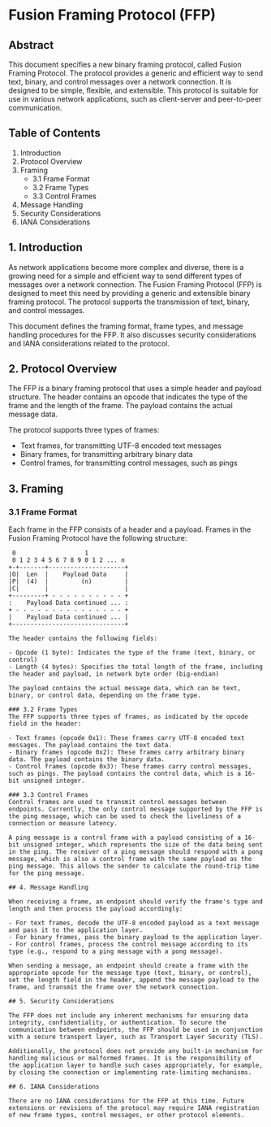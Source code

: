 # Fusion Framing Protocol (FFP)

## Abstract

This document specifies a new binary framing protocol, called Fusion Framing Protocol. The protocol provides a generic and efficient way to send text, binary, and control messages over a network connection. It is designed to be simple, flexible, and extensible. This protocol is suitable for use in various network applications, such as client-server and peer-to-peer communication.

## Table of Contents

1. Introduction
2. Protocol Overview
3. Framing
   - 3.1 Frame Format
   - 3.2 Frame Types
   - 3.3 Control Frames
4. Message Handling
5. Security Considerations
6. IANA Considerations

## 1. Introduction

As network applications become more complex and diverse, there is a growing need for a simple and efficient way to send different types of messages over a network connection. The Fusion Framing Protocol (FFP) is designed to meet this need by providing a generic and extensible binary framing protocol. The protocol supports the transmission of text, binary, and control messages.

This document defines the framing format, frame types, and message handling procedures for the FFP. It also discusses security considerations and IANA considerations related to the protocol.

## 2. Protocol Overview

The FFP is a binary framing protocol that uses a simple header and payload structure. The header contains an opcode that indicates the type of the frame and the length of the frame. The payload contains the actual message data.

The protocol supports three types of frames:

- Text frames, for transmitting UTF-8 encoded text messages
- Binary frames, for transmitting arbitrary binary data
- Control frames, for transmitting control messages, such as pings

## 3. Framing

### 3.1 Frame Format
Each frame in the FFP consists of a header and a payload. Frames in the Fusion Framing Protocol have the following structure:

```shell
 0                   1
 0 1 2 3 4 5 6 7 8 9 0 1 2 ... n
+-+-------+---------------------+
|O|  Len  |    Payload Data     |
|P|  (4)  |         (n)         |
|C|       |                     |
+---------+ - - - - - - - - - - +
:    Payload Data continued ... :
+ - - - - - - - - - - - - - - - +
|    Payload Data continued ... |
+-------------------------------+

The header contains the following fields:

- Opcode (1 byte): Indicates the type of the frame (text, binary, or control)
- Length (4 bytes): Specifies the total length of the frame, including the header and payload, in network byte order (big-endian)

The payload contains the actual message data, which can be text, binary, or control data, depending on the frame type.

### 3.2 Frame Types
The FFP supports three types of frames, as indicated by the opcode field in the header:

- Text frames (opcode 0x1): These frames carry UTF-8 encoded text messages. The payload contains the text data.
- Binary frames (opcode 0x2): These frames carry arbitrary binary data. The payload contains the binary data.
- Control frames (opcode 0x3): These frames carry control messages, such as pings. The payload contains the control data, which is a 16-bit unsigned integer.

### 3.3 Control Frames
Control frames are used to transmit control messages between endpoints. Currently, the only control message supported by the FFP is the ping message, which can be used to check the liveliness of a connection or measure latency.

A ping message is a control frame with a payload consisting of a 16-bit unsigned integer, which represents the size of the data being sent in the ping. The receiver of a ping message should respond with a pong message, which is also a control frame with the same payload as the ping message. This allows the sender to calculate the round-trip time for the ping message.

## 4. Message Handling

When receiving a frame, an endpoint should verify the frame's type and length and then process the payload accordingly:

- For text frames, decode the UTF-8 encoded payload as a text message and pass it to the application layer.
- For binary frames, pass the binary payload to the application layer.
- For control frames, process the control message according to its type (e.g., respond to a ping message with a pong message).

When sending a message, an endpoint should create a frame with the appropriate opcode for the message type (text, binary, or control), set the length field in the header, append the message payload to the frame, and transmit the frame over the network connection.

## 5. Security Considerations

The FFP does not include any inherent mechanisms for ensuring data integrity, confidentiality, or authentication. To secure the communication between endpoints, the FFP should be used in conjunction with a secure transport layer, such as Transport Layer Security (TLS).

Additionally, the protocol does not provide any built-in mechanism for handling malicious or malformed frames. It is the responsibility of the application layer to handle such cases appropriately, for example, by closing the connection or implementing rate-limiting mechanisms.

## 6. IANA Considerations

There are no IANA considerations for the FFP at this time. Future extensions or revisions of the protocol may require IANA registration of new frame types, control messages, or other protocol elements.
